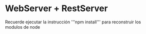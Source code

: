 # WebServer + RestServer 

Recuerde ejecutar la instrucción '''npm install''' para reconstruir los modulos de node